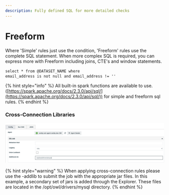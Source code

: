```yaml
---
description: Fully defined SQL for more detailed checks
---
```


# Freeform

Where 'Simple' rules just use the condition, 'Freeform' rules use the complete SQL statement. When more complex SQL is required, you can express more with Freeform including joins, CTE's and window statements.

```
select * from @DATASET_NAME where 
email_address is not null and email_address != '' 
```

{% hint style="info" %}
All built-in spark functions are available to use. ([https://spark.apache.org/docs/2.3.0/api/sql/](https://spark.apache.org/docs/2.3.0/api/sql/)) for simple and freeform sql rules.‌
{% endhint %}

### Cross-Connection Libraries

![](<../../../../../.gitbook/assets/image (138).png>)

{% hint style="warning" %}
When applying cross-connection rules please use the -addlib to submit the job with the appropriate jar files.  In this example, a secondary set of jars is added through the Explorer. These files are located in the /opt/owl/drivers/mysql directory.
{% endhint %}
